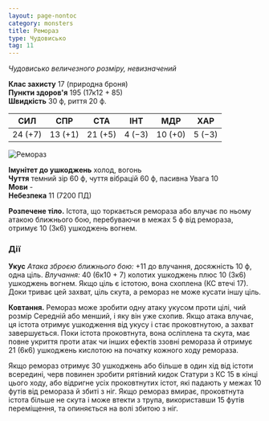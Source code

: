 ```yaml
---
layout: page-nontoc
category: monsters
title: Ремораз
type: Чудовисько
tag: 11
---
```


_Чудовисько величезного розміру, невизначений_

**Клас захисту** 17 (природна броня)    
**Пункти здоров'я** 195 (17к12 + 85)    
**Швидкість** 30 ф, риття 20 ф.

| СИЛ     | СПР     | СТА     | ІНТ    | МДР     | ХАР    |
| ------- | ------- | ------- | ------ | ------- | ------ |
| 24 (+7) | 13 (+1) | 21 (+5) | 4 (−3) | 10 (+0) | 5 (−3) |

![Ремораз](https://www.dndbeyond.com/avatars/thumbnails/30834/976/1000/1000/638063901722309178.png)

**Імунітет до ушкоджень** холод, вогонь    
**Чуття** темний зір 60 ф, чуття вібрацій 60 ф, пасивна Увага 10    
**Мови** -    
**Небезпека** 11 (7200 ПД)

**Розпечене тіло.** Істота, що торкається ремораза або влучає по ньому атакою ближнього бою, перебуваючи в межах 5 ф від ремораза, отримує 10 (3к6) ушкоджень вогнем.

### Дії
**Укус** _Атака зброєю ближнього бою:_ +11 до влучання, досяжність 10 ф, одна ціль. _Влучання:_ 40 (6к10 + 7) колотих ушкоджень плюс 10 (3к6) ушкоджень вогнем. Якщо ціль є істотою, вона схоплена (КС втечі 17). Доки триває цей захват, ціль скута, а ремораз не може кусати іншу ціль.    

**Ковтання.** Ремораз може зробити одну атаку укусом проти цілі, чий розмір Середній або менший, і яку він уже схопив. Якщо атака влучає, ця істота отримує ушкодження від укусу і стає проковтнутою, а захват завершується. Поки істота проковтнута, вона осліплена та скута, має повне укриття проти атак чи інших ефектів ззовні ремораза й отримує 21 (6к6) ушкоджень кислотою на початку кожного ходу ремораза.    

Якщо ремораз отримує 30 ушкоджень або більше в один хід від істоти всередині, черв повинен зробити рятівний кидок Статури з КС 15 в кінці цього ходу, або відригне усіх проковтнутих істот, які падають у межах 10 футів від ремораза й збиті з ніг. Якщо ремораз вмирає, проковтнута істота більше не скута і може втекти з трупа, використавши 15 футів переміщення, та опиняється на волі збитою з ніг.
